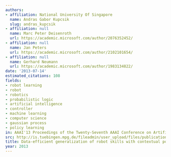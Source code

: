 ```yaml
---
authors:
- affiliation: National University Of Singapore
  name: Andras Gabor Kupcsik
  slug: andras_kupcsik
- affiliation: null
  name: Marc Peter Deisenroth
  url: https://academic.microsoft.com/author/2076352452/
- affiliation: null
  name: Jan Peters
  url: https://academic.microsoft.com/author/2102101654/
- affiliation: null
  name: Gerhard Neumann
  url: https://academic.microsoft.com/author/1983134822/
date: '2013-07-14'
estimated_citations: 108
fields:
- robot learning
- robot
- robotics
- probabilistic logic
- artificial intelligence
- controller
- machine learning
- computer science
- gaussian process
- policy learning
in: AAAI'13 Proceedings of the Twenty-Seventh AAAI Conference on Artificial Intelligence
src: http://is.tuebingen.mpg.de/fileadmin/user_upload/files/publications/2013/Kupcsik_AAAI_2013.pdf
title: Data-efficient generalization of robot skills with contextual policy search
year: 2013
---
```

